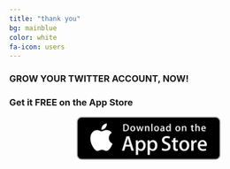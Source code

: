 ```yaml
---
title: "thank you"
bg: mainblue
color: white
fa-icon: users
---
```


### GROW YOUR TWITTER ACCOUNT, NOW!

### Get it **FREE** on the App Store

<center><a href="{{ site.appstore_link }}"><img src="img/Download_on_the_App_Store_Badge_US-UK_135x40.svg" width="260"></a></center>
